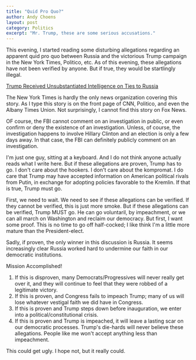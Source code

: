 ```yaml
---
title: "Quid Pro Quo?"
author: Andy Choens
layout: post
category: Politics
excerpt: "Mr. Trump, these are some serious accusations."
---
```


This evening, I started reading some disturbing allegations regarding
an apparent quid pro quo between Russia and the victorious Trump
campaign in the New York Times, Politico, etc. As of this evening, these
allegations have not been verified by anyone. But if true, they would
be startlingly illegal.

<a href="https://www.nytimes.com/2017/01/10/us/politics/donald-trump-russia-intelligence.html">Trump
Received Unsubstantiated Intelligence on Ties to Russia</a>

The New York Times is hardly the only news organization covering this
story. As I type this story is on the front page of CNN, Politico, and
even the Albany Times Union. Not surprisingly, I cannot find this
story on Fox News.

OF course, the FBI cannot comment on an investigation in public, or
even confirm or deny the existence of an investigation. Unless, of
course, the investigation happens to involve Hillary Clinton and an
election is only a few days away. In that case, the FBI can definitely
publicly comment on an investigation.

I'm just one guy, sitting at a keyboard. And I do not think anyone
actually reads what I write here. But if these allegations are proven,
Trump has to go. I don't care about the hookers. I don't care about
the kompromat. I do care that Trump may have accepted information on
American political rivals from Putin, in exchange for adopting
policies favorable to the Kremlin. If that is true, Trump must go.

First, we need to wait. We need to see if these allegations can be
verified. If they cannot be verified, this is just more smoke. But if
these allegations can be verified, Trump MUST go. He can go
voluntaril, by impeachment, or we can all march on Washington and
reclaim our democracy. But first, I want some proof. This is no time
to go off half-cocked; I like think I'm a little more mature than the
President-elect.

Sadly, if proven, the only winner in this discussion is Russia. It
seems increasingly clear Russia worked hard to undermine our faith in
our democratic institutions. 

Mission Accomplished!

1. If this is disproven, many Democrats/Progressives will never really
   get over it, and they will continue to feel that they were robbed
   of a legitimate victory.
2. If this is proven, and Congress fails to impeach Trump; many of us
   will lose whatever vestigal faith we did have in Congress.
3. If this is proven and Trump steps down before inauguration, we
   enter into a political/constitutional crisis.
4. If this is proven and Trump is impeached, it will leave a lasting
   scar on our democratic processes. Trump's die-hards will never
   believe these allegations. People like me won't accept anything
   less than impeachment. 
   
This could get ugly. I hope not, but it really could.

